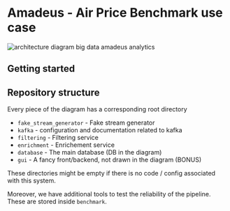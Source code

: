 # Amadeus - Air Price Benchmark use case

![architecture diagram big data amadeus analytics](./docs/architecture_diagram.png)

## Getting started



## Repository structure

Every piece of the diagram has a corresponding root directory

- `fake_stream_generator` - Fake stream generator
- `kafka` - configuration and documentation related to kafka
- `filtering` - Filtering service
- `enrichment` - Enrichement service
- `database` - The main database (DB in the diagram)
- `gui` - A fancy front/backend, not drawn in the diagram (BONUS)

These directories might be empty if there is no code / config associated with this system.

Moreover, we have additional tools to test the reliability of the pipeline.
These are stored inside `benchmark`.